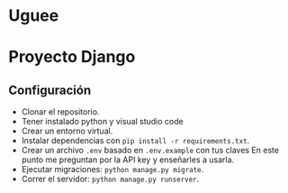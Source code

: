 # Uguee


# Proyecto Django

## Configuración

- Clonar el repositorio.
- Tener instalado python y visual studio code
- Crear un entorno virtual.
- Instalar dependencias con `pip install -r requirements.txt`.
- Crear un archivo `.env` basado en `.env.example` con tus claves
  En este punto me preguntan por la API key y enseñarles a usarla.
- Ejecutar migraciones: `python manage.py migrate`.
- Correr el servidor: `python manage.py runserver`.
